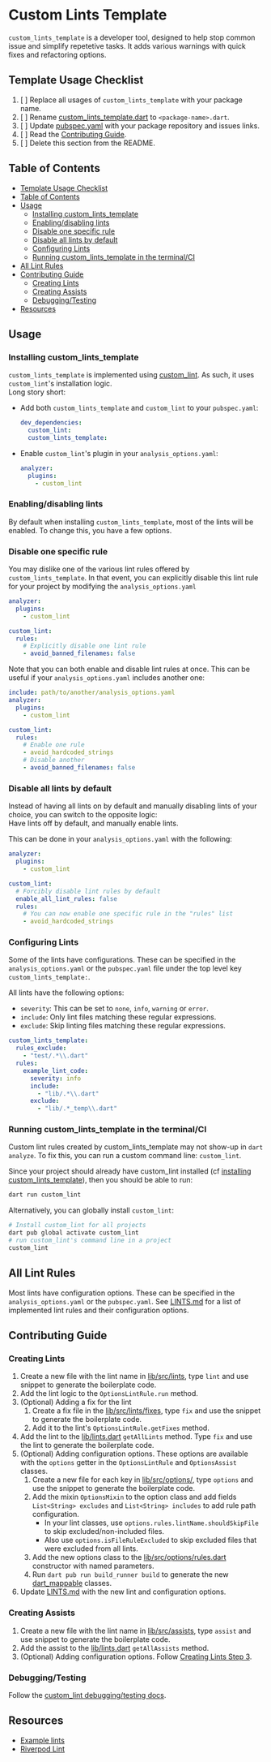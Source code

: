 <!-- omit from toc -->
# Custom Lints Template

`custom_lints_template` is a developer tool, designed to help stop common issue and simplify repetetive tasks. It adds various warnings with quick fixes and refactoring options.

## Template Usage Checklist

1. [ ] Replace all usages of `custom_lints_template` with your package name.
2. [ ] Rename [custom_lints_template.dart](lib/custom_lints_template.dart) to `<package-name>.dart`.
3. [ ] Update [pubspec.yaml](./pubspec.yaml) with your package repository and issues links.
4. [ ] Read the [Contributing Guide](#contributing-guide).
5. [ ] Delete this section from the README.

## Table of Contents

- [Template Usage Checklist](#template-usage-checklist)
- [Table of Contents](#table-of-contents)
- [Usage](#usage)
  - [Installing custom\_lints\_template](#installing-custom_lints_template)
  - [Enabling/disabling lints](#enablingdisabling-lints)
  - [Disable one specific rule](#disable-one-specific-rule)
  - [Disable all lints by default](#disable-all-lints-by-default)
  - [Configuring Lints](#configuring-lints)
  - [Running custom\_lints\_template in the terminal/CI](#running-custom_lints_template-in-the-terminalci)
- [All Lint Rules](#all-lint-rules)
- [Contributing Guide](#contributing-guide)
  - [Creating Lints](#creating-lints)
  - [Creating Assists](#creating-assists)
  - [Debugging/Testing](#debuggingtesting)
- [Resources](#resources)

## Usage

### Installing custom_lints_template

`custom_lints_template` is implemented using [custom_lint](https://pub.dev/packages/custom_lint). As such, it uses `custom_lint`'s installation logic.  
Long story short:

- Add both `custom_lints_template` and `custom_lint` to your `pubspec.yaml`:

  ```yaml
  dev_dependencies:
    custom_lint:
    custom_lints_template:
  ```

- Enable `custom_lint`'s plugin in your `analysis_options.yaml`:

  ```yaml
  analyzer:
    plugins:
      - custom_lint
  ```

### Enabling/disabling lints

By default when installing `custom_lints_template`, most of the lints will be enabled.
To change this, you have a few options.

### Disable one specific rule

You may dislike one of the various lint rules offered by `custom_lints_template`.
In that event, you can explicitly disable this lint rule for your project
by modifying the `analysis_options.yaml`

```yaml
analyzer:
  plugins:
    - custom_lint

custom_lint:
  rules:
    # Explicitly disable one lint rule
    - avoid_banned_filenames: false
```

Note that you can both enable and disable lint rules at once.
This can be useful if your `analysis_options.yaml` includes another one:

```yaml
include: path/to/another/analysis_options.yaml
analyzer:
  plugins:
    - custom_lint

custom_lint:
  rules:
    # Enable one rule
    - avoid_hardcoded_strings
    # Disable another
    - avoid_banned_filenames: false
```

### Disable all lints by default

Instead of having all lints on by default and manually disabling lints of your choice,
you can switch to the opposite logic:  
Have lints off by default, and manually enable lints.

This can be done in your `analysis_options.yaml` with the following:

```yaml
analyzer:
  plugins:
    - custom_lint

custom_lint:
  # Forcibly disable lint rules by default
  enable_all_lint_rules: false
  rules:
    # You can now enable one specific rule in the "rules" list
    - avoid_hardcoded_strings
```

### Configuring Lints

Some of the lints have configurations. These can be specified in the `analysis_options.yaml`
or the `pubspec.yaml` file under the top level key `custom_lints_template:`.

All lints have the following options:

- `severity`: This can be set to `none`, `info`, `warning` or `error`.
- `include`: Only lint files matching these regular expressions.
- `exclude`: Skip linting files matching these regular expressions.

```yaml
custom_lints_template:
  rules_exclude:
    - "test/.*\\.dart"
  rules:
    example_lint_code:
      severity: info
      include:
        - "lib/.*\\.dart"
      exclude:
        - "lib/.*_temp\\.dart"
```

### Running custom_lints_template in the terminal/CI

Custom lint rules created by custom_lints_template may not show-up in `dart analyze`.
To fix this, you can run a custom command line: `custom_lint`.

Since your project should already have custom_lint installed
(cf [installing custom_lints_template](#installing-custom_lints_template)), then you should be
able to run:

```sh
dart run custom_lint
```

Alternatively, you can globally install `custom_lint`:

```sh
# Install custom_lint for all projects
dart pub global activate custom_lint
# run custom_lint's command line in a project
custom_lint
```

## All Lint Rules

Most lints have configuration options. These can be specified in the `analysis_options.yaml` or the `pubspec.yaml`.
See [LINTS.md](docs/LINTS.md) for a list of implemented lint rules and their configuration options.

## Contributing Guide

### Creating Lints

1. Create a new file with the lint name in [lib/src/lints](lib/src/lints),
type `lint` and use snippet to generate the boilerplate code.
1. Add the lint logic to the `OptionsLintRule.run` method.
1. (Optional) Adding a fix for the lint
    1. Create a fix file in the [lib/src/lints/fixes](lib/src/lints/fixes), type `fix` and
    use the snippet to generate the boilerplate code.
    1. Add it to the lint's `OptionsLintRule.getFixes` method.
1. Add the lint to the [lib/lints.dart](lib/lints.dart) `getAllLints` method. Type
`fix` and use the lint to generate the boilerplate code.
1. (Optional) Adding configuration options. These options are available with the `options` getter in the `OptionsLintRule`
and `OptionsAssist` classes.
    1. Create a new file for each key in [lib/src/options/](lib/src/options/),
    type `options` and use the snippet to generate the boilerplate code.
    1. Add the mixin `OptionsMixin` to the option class and add fields `List<String> excludes`
    and `List<String> includes` to add rule path configuration.
        - In your lint classes, use `options.rules.lintName.shouldSkipFile` to skip excluded/non-included files.
        - Also use `options.isFileRuleExcluded` to skip excluded files that were excluded from all lints.
    1. Add the new options class to the [lib/src/options/rules.dart](lib/src/options/rules.dart)
    constructor with named parameters.
    1. Run `dart pub run build_runner build` to generate the new [dart_mappable](https://pub.dev/packages/dart_mappable) classes.
1. Update [LINTS.md](docs/LINTS.md) with the new lint and configuration options.

### Creating Assists

1. Create a new file with the lint name in [lib/src/assists](lib/src/assists),
type `assist` and use snippet to generate the boilerplate code.
2. Add the assist to the [lib/lints.dart](lib/lints.dart) `getAllAssists` method.
3. (Optional) Adding configuration options. Follow [Creating Lints Step 3](#creating-lints).

### Debugging/Testing

Follow the [custom_lint debugging/testing docs](https://pub.dev/packages/custom_lint#using-the-dart-debugger).

## Resources

- [Example lints](https://github.com/invertase/dart_custom_lint/blob/main/packages/custom_lint/example/example_lint/lib/custom_lint_example_lint.dart)
- [Riverpod Lint](https://github.com/rrousselGit/riverpod/tree/master/packages/riverpod_lint)
